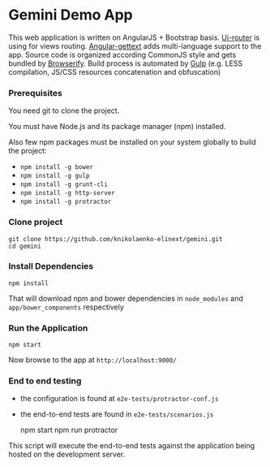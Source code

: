 # Gemini Demo App

This web application is written on AngularJS + Bootstrap basis. [Ui-router](https://github.com/angular-ui/ui-router) is using for views routing. [Angular-gettext](https://angular-gettext.rocketeer.be/) adds multi-language support to the app. Source code is organized according CommonJS style and gets bundled by [Browserify](http://browserify.org/). Build process is automated by [Gulp](http://gulpjs.com/) (e.g. LESS compilation, JS/CSS resources concatenation and obfuscation)

### Prerequisites

You need git to clone the project.

You must have Node.js and its package manager (npm) installed.

Also few npm packages must be installed on your system globally to build the project:

* `npm install -g bower`
* `npm install -g gulp`
* `npm install -g grunt-cli`
* `npm install -g http-server`
* `npm install -g protractor`

### Clone project

	git clone https://github.com/knikolaenko-elinext/gemini.git
	cd gemini
	
### Install Dependencies

	npm install
	
That will download npm and bower dependencies in `node_modules` and `app/bower_components` respectively

### Run the Application

	npm start
	
Now browse to the app at `http://localhost:9000/`

### End to end testing

* the configuration is found at `e2e-tests/protractor-conf.js`
* the end-to-end tests are found in `e2e-tests/scenarios.js`

	npm start
	npm run protractor

This script will execute the end-to-end tests against the application being hosted on the
development server.